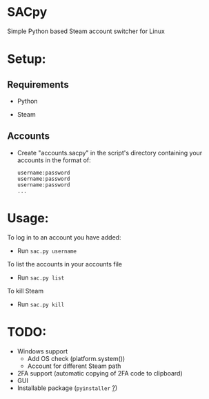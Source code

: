 # SACpy

Simple Python based Steam account switcher for Linux

# Setup:

## Requirements

* Python

* Steam

## Accounts

* Create "accounts.sacpy" in the script's directory containing your accounts in the format of:
  
  ```
  username:password
  username:password
  username:password
  ...
  ```

# Usage:

To log in to an account you have added:

* Run `sac.py username`

To list the accounts in your accounts file

* Run `sac.py list`

To kill Steam

* Run `sac.py kill`

# TODO:

* Windows support
  * Add OS check (platform.system())
  * Account for different Steam path
* 2FA support (automatic copying of 2FA code to clipboard)
* GUI
* Installable package (`pyinstaller` [?](https://pyinstaller.org))
